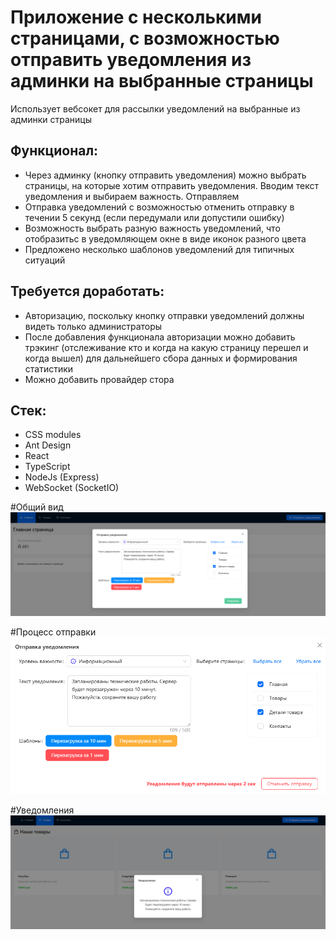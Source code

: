 # Приложение с несколькими страницами, с возможностью отправить уведомления из админки на выбранные страницы
Использует вебсокет для рассылки уведомлений на выбранные из админки страницы

## Функционал:
- Через админку (кнопку отправить уведомления) можно выбрать страницы, на которые хотим отправить уведомления. Вводим текст уведомления и выбираем важность. Отправляем
- Отправка уведомлений с возможностью отменить отправку в течении 5 секунд (если передумали или допустили ошибку)
- Возможность выбрать разную важность уведомлений, что отобразитьс в уведомляющем окне в виде иконок разного цвета
- Предложено несколько шаблонов уведомлений для типичных ситуаций

## Требуется доработать:
- Авторизацию, поскольку кнопку отправки уведомлений должны видеть только администраторы
- После добавления функционала авторизации можно добавить трэкинг (отслеживание кто и когда на какую страницу перешел и когда вышел) для дальнейшего сбора данных и формирования статистики
- Можно добавить провайдер стора

## Стек:
- CSS modules
- Ant Design
- React
- TypeScript
- NodeJs (Express)
- WebSocket (SocketIO)

#Общий вид
![alt text](img/1.png)

#Процесс отправки
![alt text](img/2.png)

#Уведомления
![alt text](img/3.png)